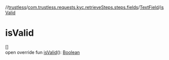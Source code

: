 //[trustless](../../../index.md)/[com.trustless.requests.kyc.retrieveSteps.steps.fields](../index.md)/[TextField](index.md)/[isValid](is-valid.md)

# isValid

[]\
open override fun [isValid](is-valid.md)(): [Boolean](https://kotlinlang.org/api/latest/jvm/stdlib/kotlin/-boolean/index.html)
